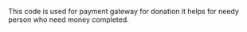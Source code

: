 This code is used for payment gateway for donation it helps for needy person who need money completed.
